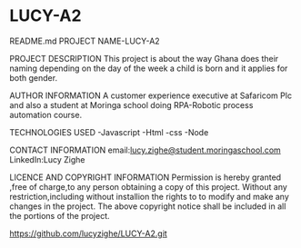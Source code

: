 # LUCY-A2
README.md
PROJECT NAME-LUCY-A2

PROJECT DESCRIPTION This project is about the way Ghana does their naming depending on the day of the week a child is born and it applies for both gender.

AUTHOR INFORMATION A customer experience executive at Safaricom Plc and also a student at Moringa school doing RPA-Robotic process automation course.

TECHNOLOGIES USED -Javascript -Html -css -Node

CONTACT INFORMATION email:lucy.zighe@student.moringaschool.com LinkedIn:Lucy Zighe

LICENCE AND COPYRIGHT INFORMATION Permission is hereby granted ,free of charge,to any person obtaining a copy of this project. Without any restriction,including without installion the rights to to modify and make any changes in the project. The above copyright notice shall be included in all the portions of the project.


https://github.com/lucyzighe/LUCY-A2.git

